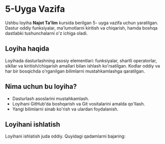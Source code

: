 # 5-Uyga Vazifa

Ushbu loyiha **Najot Ta'lim** kursida berilgan 5- uyga vazifa uchun yaratilgan. Dastur oddiy funksiyalar, ma'lumotlarni kiritish va chiqarish, hamda boshqa dastlabki tushunchalarni o'z ichiga oladi.

## Loyiha haqida

Loyihada dasturlashning asosiy elementlari: funksiyalar, shartli operatorlar, sikllar va kiritish/chiqarish amallari bilan ishlash ko'rsatilgan. Kodlar oddiy va har bir bosqichda o'rganilgan bilimlarni mustahkamlashga qaratilgan.

## Nima uchun bu loyiha?

- Dasturlash asoslarini mustahkamlash.
- Loyihani GitHub'da boshqarish va Git vositalarini amalda qo'llash.
- Yangi bilimlarni sinab ko'rish va ulardan foydalanish.

## Loyihani ishlatish

Loyihani ishlatish juda oddiy. Quyidagi qadamlarni bajaring:

